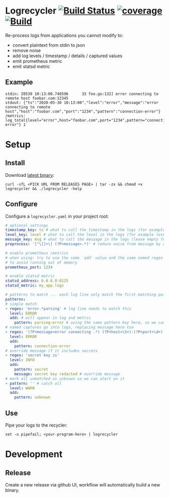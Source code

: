# Logrecycler [![Build Status](https://travis-ci.org/grosser/logrecycler.svg)](https://travis-ci.org/grosser/logrecycler) [![coverage](https://img.shields.io/badge/coverage-100%25-success.svg)](https://github.com/grosser/go-testcov) [![Build](https://github.com/grosser/logrecycler/workflows/Build/badge.svg)](https://github.com/grosser/logrecycler/releases)

Re-process logs from applications you cannot modify to:
- convert plaintext from stdin to json
- remove noise
- add log levels / timestamp / details / captured values
- emit prometheus metric
- emit statsd metric


## Example

```
stdin: I0530 10:13:00.740596      33 foo.go:132] error connecting to remote host foobar.com:12345
stdout: {"ts":"2020-05-30 10:13:00","level":"error","message":"error connecting to remote host","host":"foobar.com","port":"1234","pattern":"connection-error"}
/metrics: log_total{level="error",host="foobar.com",port="1234",pattern="connection-error"} 1
```


# Setup

## Install

Download [latest binary](https://github.com/grosser/logrecycler/releases):

```
curl -sfL <PICK URL FROM RELEASES PAGE> | tar -zx && chmod +x logrecycler && ./logrecycler -help
```

## Configure

Configure a `logrecycler.yaml` in your project root:

```yaml
# optional settings
timestamp_key: ts # what to call the timestamp in the logs (for example @timestamp, ts, leave empty for no timestamp)
level_key: level # what to call the level in the logs (for example level/lvl/severity, leave empty for no level)
message_key: msg # what to call the message in the logs (leave empty for 'message')
preprocess: '[^\]]+\] (?P<message>.*)' # reduce noise from message by replacing it with captured (for example remove, leave empty for none)

# enable prometheus /metrics
# when using: try to use the same `add` value and the same named regex captures in patterns below
# to avoid running out of memory
prometheus_port: 1234

# enable statsd metric
statsd_address: 0.0.0.0:8125
statsd_metric: my_app.logs

# patterns to match ... each log line only match the first matching pattern
patterns:
# simple match
- regex: 'error.*parsing' # log line needs to match this
  level: ERROR
  add: # will appear in log and metric
    pattern: parsing-error # using the same pattern key here, so we can group by pattern when reporting 
# named captures go into logs, replacing message here too
- regex: '(?P<message>error connecting .*) (?P<host>\S+):(?P<port>\d+)'
  level: ERROR
  add:
    pattern: connection-error
# override message if it includes secrets
- regex: 'secret key is'
  level: INFO
  add:
    pattern: secret
    message: secret key redacted # override message
# mark all unmatched as unknown so we can alert on it
- pattern: '' # catch all
  level: WARN
  add:
    pattern: unknown
```

## Use

Pipe your logs to the recycler:

```
set -o pipefail; <your-program-here> | logrecycler
```

# Development

## Release

Create a new release via github UI, workflow will automatically build a new binary.
